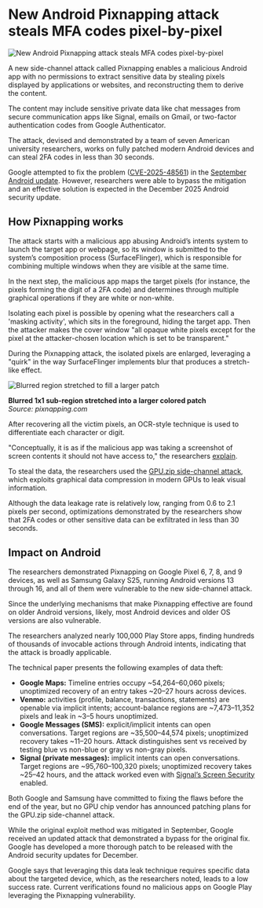 # New Android Pixnapping attack steals MFA codes pixel-by-pixel

![New Android Pixnapping attack steals MFA codes pixel-by-pixel](https://www.bleepstatic.com/content/hl-images/2025/03/04/Android_cracks.jpg)

A new side-channel attack called Pixnapping enables a malicious Android app with no permissions to extract sensitive data by stealing pixels displayed by applications or websites, and reconstructing them to derive the content.

The content may include sensitive private data like chat messages from secure communication apps like Signal, emails on Gmail, or two-factor authentication codes from Google Authenticator.

The attack, devised and demonstrated by a team of seven American university researchers, works on fully patched modern Android devices and can steal 2FA codes in less than 30 seconds.

Google attempted to fix the problem ([CVE-2025-48561](https://nvd.nist.gov/vuln/detail/CVE-2025-48561)) in the [September Android update](https://www.bleepingcomputer.com/news/security/google-fixes-actively-exploited-android-flaws-in-september-update/). However, researchers were able to bypass the mitigation and an effective solution is expected in the December 2025 Android security update.

## How Pixnapping works

The attack starts with a malicious app abusing Android’s intents system to launch the target app or webpage, so its window is submitted to the system’s composition process (SurfaceFlinger), which is responsible for combining multiple windows when they are visible at the same time.

In the next step, the malicious app maps the target pixels (for instance, the pixels forming the digit of a 2FA code) and determines through multiple graphical operations if they are white or non-white.

Isolating each pixel is possible by opening what the researchers call a 'masking activity', which sits in the foreground, hiding the target app. Then the attacker makes the cover window "all opaque white pixels except for the pixel at the attacker-chosen location which is set to be transparent."

During the Pixnapping attack, the isolated pixels are enlarged, leveraging a "quirk" in the way SurfaceFlinger implements blur that produces a stretch-like effect.

![Blurred region stretched to fill a larger patch](https://www.bleepstatic.com/images/news/u/1220909/2025/October/blur.jpg)

**Blurred 1x1 sub-region stretched into a larger colored patch**  
_Source: pixnapping.com_

After recovering all the victim pixels, an OCR-style technique is used to differentiate each character or digit.

"Conceptually, it is as if the malicious app was taking a screenshot of screen contents it should not have access to," the researchers [explain](https://www.pixnapping.com/).

To steal the data, the researchers used the [GPU.zip side-channel attack](https://www.bleepingcomputer.com/news/security/modern-gpus-vulnerable-to-new-gpuzip-side-channel-attack/), which exploits graphical data compression in modern GPUs to leak visual information.

Although the data leakage rate is relatively low, ranging from 0.6 to 2.1 pixels per second, optimizations demonstrated by the researchers show that 2FA codes or other sensitive data can be exfiltrated in less than 30 seconds.

## Impact on Android

The researchers demonstrated Pixnapping on Google Pixel 6, 7, 8, and 9 devices, as well as Samsung Galaxy S25, running Android versions 13 through 16, and all of them were vulnerable to the new side-channel attack.

Since the underlying mechanisms that make Pixnapping effective are found on older Android versions, likely, most Android devices and older OS versions are also vulnerable.

The researchers analyzed nearly 100,000 Play Store apps, finding hundreds of thousands of invocable actions through Android intents, indicating that the attack is broadly applicable.

The technical paper presents the following examples of data theft:

* **Google Maps:** Timeline entries occupy \~54,264–60,060 pixels; unoptimized recovery of an entry takes \~20–27 hours across devices.
* **Venmo:** activities (profile, balance, transactions, statements) are openable via implicit intents; account-balance regions are \~7,473–11,352 pixels and leak in \~3–5 hours unoptimized.
* **Google Messages (SMS):** explicit/implicit intents can open conversations. Target regions are \~35,500–44,574 pixels; unoptimized recovery takes \~11–20 hours. Attack distinguishes sent vs received by testing blue vs non-blue or gray vs non-gray pixels.
* **Signal (private messages):** implicit intents can open conversations. Target regions are \~95,760–100,320 pixels; unoptimized recovery takes \~25–42 hours, and the attack worked even with [Signal’s Screen Security](https://www.bleepingcomputer.com/news/security/signal-now-blocks-microsoft-recall-screenshots-on-windows-11/) enabled.

Both Google and Samsung have committed to fixing the flaws before the end of the year, but no GPU chip vendor has announced patching plans for the GPU.zip side-channel attack.

While the original exploit method was mitigated in September, Google received an updated attack that demonstrated a bypass for the original fix. Google has developed a more thorough patch to be released with the Android security updates for December.

Google says that leveraging this data leak technique requires specific data about the targeted device, which, as the researchers noted, leads to a low success rate. Current verifications found no malicious apps on Google Play leveraging the Pixnapping vulnerability.